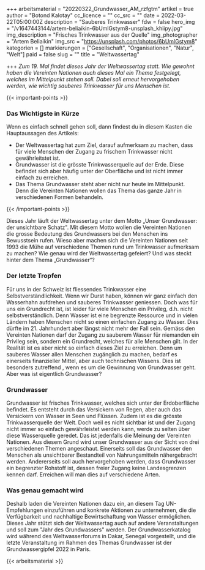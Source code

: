 +++
arbeitsmaterial = "20220322_Grundwasser_AM_rzfgtm"
artikel = true
author = "Botond Kalotay"
cc_licence = ""
cc_src = ""
date = 2022-03-22T05:00:00Z
description = "Sauberes Trinkwasser"
fdw = false
hero_img = "/v1647443144/artem-beliaikin-6bUmlGstym8-unsplash_khiipy.jpg"
img_description = "Frisches Trinkwasser aus der Quelle"
img_photographer = "Artem Beliaikin"
img_src = "https://unsplash.com/photos/6bUmlGstym8"
kategorien = []
markierungen = ["Gesellschaft", "Organisationen", "Natur", "Welt"]
paid = false
slug = ""
title = "Weltwassertag"

+++
_Zum 19. Mal findet dieses Jahr der Weltwassertag statt. Wie gewohnt haben die Vereinten Nationen auch dieses Mal ein Thema festgelegt, welches im Mittelpunkt stehen soll. Dabei soll erneut hervorgehoben werden, wie wichtig sauberes Trinkwasser für uns Menschen ist._

{{< important-points >}}

<h3>Das Wichtigste in Kürze</h3>

<p>Wenn es einfach schnell gehen soll, dann findest du in diesem Kasten die Hauptaussagen des Artikels:</p>

<ul>

<li>Der Weltwassertag hat zum Ziel, darauf aufmerksam zu machen, dass für viele Menschen der Zugang zu frischem Trinkwasser nicht gewährleitstet ist.</li>

<li>Grundwasser ist die grösste Trinkwasserquelle auf der Erde. Diese befindet sich aber häufig unter der Oberfläche und ist nicht immer einfach zu erreichen.</li>

<li>Das Thema Grundwasser steht aber nicht nur heute im Mittelpunkt. Denn die Vereinten Nationen wollen das Thema das ganze Jahr in verschiedenen Formen behandeln.</li>

</ul>

{{< /important-points >}}

Dieses Jahr läuft der Weltwassertag unter dem Motto „Unser Grundwasser: der unsichtbare Schatz". Mit diesem Motto wollen die Vereinten Nationen die grosse Bedeutung des Grundwassers bei den Menschen ins Bewusstsein rufen. Wieso aber machen sich die Vereinten Nationen seit 1993 die Mühe auf verschiedene Themen rund um Trinkwasser aufmerksam zu machen? Wie genau wird der Weltwassertag gefeiert? Und was steckt hinter dem Thema „Grundwasser“?

### Der letzte Tropfen

Für uns in der Schweiz ist fliessendes Trinkwasser eine Selbstverständlichkeit. Wenn wir Durst haben, können wir ganz einfach den Wasserhahn aufdrehen und sauberes Trinkwasser geniessen. Doch was für uns ein Grundrecht ist, ist leider für viele Menschen ein Privileg, d.h. nicht selbstverständlich. Denn Wasser ist eine begrenzte Ressource und in vielen Ländern haben Menschen nicht so einen einfachen Zugang zu Wasser. Dies dürfte im 21. Jahrhundert aber längst nicht mehr der Fall sein. Gemäss den Vereinten Nationen darf der Zugang zu sauberem Wasser für niemanden ein Privileg sein, sondern ein Grundrecht, welches für alle Menschen gilt. In der Realität ist es aber nicht so einfach dieses Ziel zu erreichen. Denn um sauberes Wasser allen Menschen zugänglich zu machen, bedarf es einerseits finanzieller Mittel, aber auch technischen Wissens. Dies ist besonders zutreffend , wenn es um die Gewinnung von Grundwasser geht. Aber was ist eigentlich Grundwasser?

### Grundwasser

Grundwasser ist frisches Trinkwasser, welches sich unter der Erdoberfläche befindet. Es entsteht durch das Versickern von Regen, aber auch das Versickern von Wasser in Seen und Flüssen. Zudem ist es die grösste Trinkwasserquelle der Welt. Doch weil es nicht sichtbar ist und der Zugang nicht immer so einfach gewährleistet werden kann, werde zu selten über diese Wasserquelle geredet. Das ist jedenfalls die Meinung der Vereinten Nationen. Aus diesem Grund wird unser Grundwasser aus der Sicht von drei verschiedenen Themen angeschaut. Einerseits soll das Grundwasser den Menschen als unsichtbarer Bestandteil von Nahrungsmitteln nähergebracht werden. Andererseits soll auch hervorgehoben werden, dass Grundwasser ein begrenzter Rohstoff ist, dessen freier Zugang keine Landesgrenzen kennen darf. Erreichen will man dies auf verschiedene Arten.

### Was genau gemacht wird

Deshalb laden die Vereinten Nationen dazu ein, an diesem Tag UN-Empfehlungen einzuführen und konkrete Aktionen zu unternehmen, die die Verfügbarkeit und nachhaltige Bewirtschaftung von Wasser ermöglichen. Dieses Jahr stützt sich der Weltwassertag auch auf andere Veranstaltungen und soll zum "Jahr des Grundwassers" werden. Der Grundwasserkatalog wird während des Weltwasserforums in Dakar, Senegal vorgestellt, und die letzte Veranstaltung im Rahmen des Themas Grundwasser ist der Grundwassergipfel 2022 in Paris.




{{< arbeitsmaterial >}}

